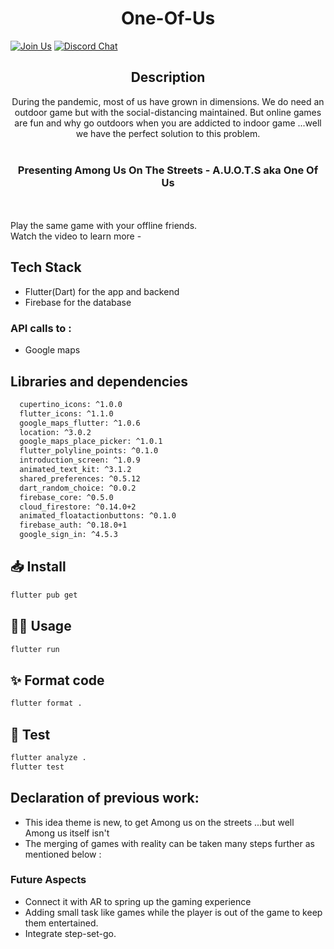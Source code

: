 <h1 align="center">One-Of-Us</h1>

[![Join Us](https://img.shields.io/badge/Join%20Us-One%20Of%20Us-red)](https://discord.gg/XmchMUZbdk)
[![Discord Chat](https://img.shields.io/discord/760928671698649098.svg)](https://discord.gg/XmchMUZbdk)


<h2 align="center">Description</h2>

<p align="center">During the pandemic, most of us have grown in dimensions. We do need an outdoor game but with the social-distancing maintained. But online games are fun and why go outdoors when you are addicted to indoor game ...well we have the perfect solution to this problem.<br><br><h3 align="center">Presenting Among Us On The Streets - A.U.O.T.S aka One Of Us</h3><br><br>Play the same game with your offline friends. <br>Watch the video to learn more - </p>



## Tech Stack

- Flutter(Dart) for the app and backend
- Firebase for the database

### API calls to :

- Google maps

## Libraries and dependencies
```sh
  cupertino_icons: ^1.0.0
  flutter_icons: ^1.1.0  
  google_maps_flutter: ^1.0.6
  location: ^3.0.2
  google_maps_place_picker: ^1.0.1
  flutter_polyline_points: ^0.1.0
  introduction_screen: ^1.0.9
  animated_text_kit: ^3.1.2
  shared_preferences: ^0.5.12
  dart_random_choice: ^0.0.2
  firebase_core: ^0.5.0
  cloud_firestore: ^0.14.0+2
  animated_floatactionbuttons: ^0.1.0
  firebase_auth: ^0.18.0+1
  google_sign_in: ^4.5.3
```


## 📥 Install

```sh
flutter pub get
```

## 👷‍♂️ Usage

```sh
flutter run
```

## ✨ Format code

```sh
flutter format .
```

## 🧪 Test

```sh
flutter analyze .
flutter test
```

## Declaration of previous work:

- This idea theme is new, to get Among us on the streets ...but well Among us itself isn't
- The merging of games with reality can be taken many steps further as mentioned below :

### Future Aspects

- Connect it with AR to spring up the gaming experience
- Adding small task like games while the player is out of the game to keep them entertained.
- Integrate step-set-go.



